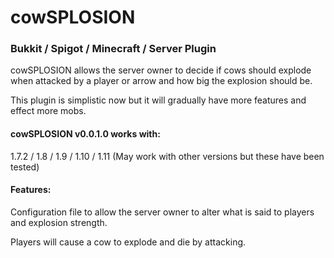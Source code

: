 # cowSPLOSION
### Bukkit / Spigot / Minecraft / Server Plugin

cowSPLOSION allows the server owner to decide if cows should explode when attacked by a player or arrow and how big the explosion should be.


This plugin is simplistic now but it will gradually have more features and effect more mobs.

 
#### cowSPLOSION v0.0.1.0 works with:
1.7.2 / 1.8 / 1.9 / 1.10 / 1.11
(May work with other versions but these have been tested)

#### Features:

Configuration file to allow the server owner to alter what is said to players and explosion strength.

Players will cause a cow to explode and die by attacking.